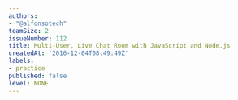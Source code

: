```yaml
---
authors:
- "@alfonsotech"
teamSize: 2
issueNumber: 112
title: Multi-User, Live Chat Room with JavaScript and Node.js
createdAt: '2016-12-04T08:49:49Z'
labels:
- practice
published: false
level: NONE
---
```







[mit-license]: https://opensource.org/licenses/MIT
